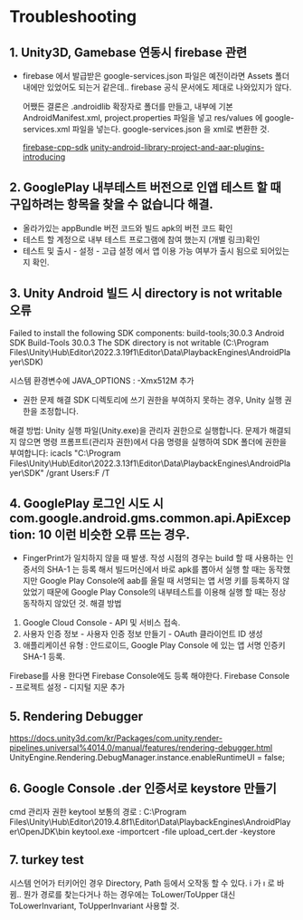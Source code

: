 # Troubleshooting

## 1. Unity3D, Gamebase 연동시 firebase 관련

- firebase 에서 발급받은 google-services.json 파일은 예전이라면 Assets 폴더 내에만 있었어도 되는거 같은데..
  firebase 공식 문서에도 제대로 나와있지가 않다.

  어쨌든 결론은 .androidlib 확장자로 폴더를 만들고, 내부에 기본 AndroidManifest.xml, project.properties 파일을 넣고
  res/values 에 google-services.xml 파일을 넣는다.
  google-services.json 을 xml로 변환한 것.

  [firebase-cpp-sdk](https://github.com/firebase/firebase-cpp-sdk/tree/main)
  [unity-android-library-project-and-aar-plugins-introducing](https://docs.unity3d.com/kr/2022.3/Manual/android-library-project-and-aar-plugins-introducing.html)

## 2. GooglePlay 내부테스트 버전으로 인앱 테스트 할 때 구입하려는 항목을 찾을 수 없습니다 해결.

- 올라가있는 appBundle 버전 코드와 빌드 apk의 버전 코드 확인
- 테스트 할 계정으로 내부 테스트 프로그램에 참여 했는지 (개별 링크)확인
- 테스트 및 출시 - 설정 - 고급 설정 에서 앱 이용 가능 여부가 출시 됨으로 되어있는지 확인.

## 3. Unity Android 빌드 시 directory is not writable 오류
Failed to install the following SDK components:
build-tools;30.0.3 Android SDK Build-Tools 30.0.3
The SDK directory is not writable (C:\Program Files\Unity\Hub\Editor\2022.3.19f1\Editor\Data\PlaybackEngines\AndroidPlayer\SDK)

시스템 환경변수에 JAVA_OPTIONS : -Xmx512M 추가

- 권한 문제 해결
  SDK 디렉토리에 쓰기 권한을 부여하지 못하는 경우, Unity 실행 권한을 조정합니다.

해결 방법:
Unity 실행 파일(Unity.exe)을 관리자 권한으로 실행합니다.
문제가 해결되지 않으면 명령 프롬프트(관리자 권한)에서 다음 명령을 실행하여 SDK 폴더에 권한을 부여합니다:
icacls "C:\Program Files\Unity\Hub\Editor\2022.3.13f1\Editor\Data\PlaybackEngines\AndroidPlayer\SDK" /grant Users:F /T

## 4. GooglePlay 로그인 시도 시 com.google.android.gms.common.api.ApiException: 10 이런 비슷한 오류 뜨는 경우.

- FingerPrint가 일치하지 않을 때 발생.
  작성 시점의 경우는 build 할 때 사용하는 인증서의 SHA-1 는 등록 해서 빌드머신에서 바로 apk를 뽑아서 실행 할 때는 동작했지만
  Google Play Console에 aab를 올릴 때 서명되는 앱 서명 키를 등록하지 않았었기 때문에
  Google Play Console의 내부테스트를 이용해 실행 할 때는 정상 동작하지 않았던 것.
  해결 방법

1. Google Cloud Console - API 및 서비스 접속.
2. 사용자 인증 정보 - 사용자 인증 정보 만들기 - OAuth 클라이언트 ID 생성
3. 애플리케이션 유형 : 안드로이드, Google Play Console 에 있는 앱 서명 인증키 SHA-1 등록.

Firebase를 사용 한다면 Firebase Console에도 등록 해야한다.
Firebase Console - 프로젝트 설정 - 디지털 지문 추가

## 5. Rendering Debugger
https://docs.unity3d.com/kr/Packages/com.unity.render-pipelines.universal%4014.0/manual/features/rendering-debugger.html
UnityEngine.Rendering.DebugManager.instance.enableRuntimeUI = false;

## 6. Google Console .der 인증서로 keystore 만들기
cmd 관리자 권한
keytool 보통의 경로 : C:\Program Files\Unity\Hub\Editor\2019.4.8f1\Editor\Data\PlaybackEngines\AndroidPlayer\OpenJDK\bin
keytool.exe -importcert -file upload_cert.der -keystore <keystorefile>

## 7. turkey test
시스템 언어가 터키어인 경우 Directory, Path 등에서 오작동 할 수 있다.
i 가 ı 로 바뀜.. 뭔가 경로를 찾는다거나 하는 경우에는
ToLower/ToUpper 대신 ToLowerInvariant, ToUpperInvariant 사용할 것.
